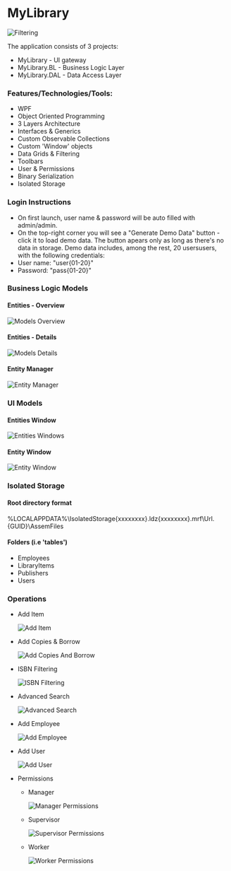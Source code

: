 # MyLibrary
![Filtering](https://github.com/PrisonerM13/MyLibrary/blob/master/gif/Filtering.gif "Filtering")

The application consists of 3 projects:
+ MyLibrary - UI gateway
+ MyLibrary.BL - Business Logic Layer
+ MyLibrary.DAL - Data Access Layer

### Features/Technologies/Tools:
+ WPF
+ Object Oriented Programming
+ 3 Layers Architecture
+ Interfaces & Generics
+ Custom Observable Collections
+ Custom 'Window' objects
+ Data Grids & Filtering
+ Toolbars
+ User & Permissions
+ Binary Serialization
+ Isolated Storage

### Login Instructions
+ On first launch, user name & password will be auto filled with admin/admin.
+ On the top-right corner you will see a "Generate Demo Data" button - click it to load demo data. The button apears only as long as there's no data in storage. Demo data includes, among the rest, 20 usersusers, with the following credentials:
+ User name: "user{01-20}"
+ Password: "pass{01-20}"

### Business Logic Models
#### Entities - Overview
![Models Overview](https://github.com/PrisonerM13/MyLibrary/blob/master/images/ModelsOverview.png "Models Overview")

#### Entities - Details
![Models Details](https://github.com/PrisonerM13/MyLibrary/blob/master/images/ModelsDetails.png "Models Details")

#### Entity Manager
![Entity Manager](https://github.com/PrisonerM13/MyLibrary/blob/master/images/EntityManager.png "Entity Manager")

### UI Models
#### Entities Window
![Entities Windows](https://github.com/PrisonerM13/MyLibrary/blob/master/images/EntitiesWindow.png "Entities Window")

#### Entity Window
![Entity Window](https://github.com/PrisonerM13/MyLibrary/blob/master/images/EntityWindow.png "Entity Window")

### Isolated Storage
#### Root directory format
%LOCALAPPDATA%\IsolatedStorage\{xxxxxxxx}.ldz\{xxxxxxxx}.mrf\Url.{GUID}\AssemFiles
		
#### Folders (i.e 'tables')
+ Employees
+ LibraryItems
+ Publishers
+ Users

### Operations

+ Add Item
		
	![Add Item](https://github.com/PrisonerM13/MyLibrary/blob/master/gif/AddItem.gif "Add Item")

+ Add Copies & Borrow
		
	![Add Copies And Borrow](https://github.com/PrisonerM13/MyLibrary/blob/master/gif/AddCopiesAndBorrow.gif "Add Copies And Borrow")

+ ISBN Filtering
		
	![ISBN Filtering](https://github.com/PrisonerM13/MyLibrary/blob/master/gif/ISBNFiltering.gif "ISBN Filtering")

+ Advanced Search
		
	![Advanced Search](https://github.com/PrisonerM13/MyLibrary/blob/master/gif/AdvancedSearch.gif "Advanced Search")

+ Add Employee
		
	![Add Employee](https://github.com/PrisonerM13/MyLibrary/blob/master/gif/AddEmployee.gif "Add Employee")

+ Add User
		
	![Add User](https://github.com/PrisonerM13/MyLibrary/blob/master/gif/AddUser.gif "Add User")

+ Permissions
	+ Manager
		
		![Manager Permissions](https://github.com/PrisonerM13/MyLibrary/blob/master/gif/ManagerPermissions.gif "Manager Permissions")

	+ Supervisor
		
		![Supervisor Permissions](https://github.com/PrisonerM13/MyLibrary/blob/master/gif/SupervisorPermissions.gif "Supervisor Permissions")

	+ Worker
		
		![Worker Permissions](https://github.com/PrisonerM13/MyLibrary/blob/master/gif/WorkerPermissions.gif "Worker Permissions")
